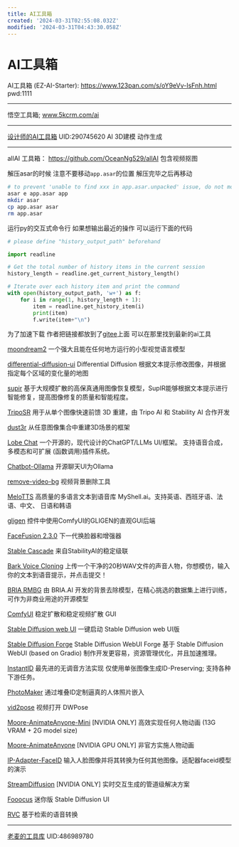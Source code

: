 ```yaml
---
title: AI工具箱
created: '2024-03-31T02:55:08.032Z'
modified: '2024-03-31T04:43:30.058Z'
---
```


# AI工具箱

AI工具箱 (EZ-AI-Starter):
https://www.123pan.com/s/oY9eVv-IsFnh.html pwd:1111

---

悟空工具箱;
www.5kcrm.com/ai

---

[设计师的AI工具箱](https://space.bilibili.com/290745620) UID:290745620
AI 3D建模 动作生成

---

allAI 工具箱：
https://github.com/OceanNg529/allAI
包含视频抠图

解压asar的时候 注意不要移动`app.asar`的位置 解压完毕之后再移动

```bash
# to prevent 'unable to find xxx in app.asar.unpacked' issue, do not move app.asar yet.
asar e app.asar app
mkdir asar
cp app.asar asar
rm app.asar
```

运行py的交互式命令行 如果想输出最近的操作 可以运行下面的代码

```python
# please define "history_output_path" beforehand

import readline

# Get the total number of history items in the current session
history_length = readline.get_current_history_length()

# Iterate over each history item and print the command
with open(history_output_path, 'w+') as f:
    for i in range(1, history_length + 1):
        item = readline.get_history_item(i)
        print(item)
        f.write(item+"\n")

```

为了加速下载 作者把链接都放到了[gitee](https://gitee.com/ocean125/)上面 可以在那里找到最新的ai工具

[moondream2](https://gitee.com/ocean125/moondream-allAI) 一个强大且能在任何地方运行的小型视觉语言模型

[differential-diffusion-ui](https://gitee.com/ocean125/differentialdiffusionui-allAI) Differential Diffusion   根据文本提示修改图像，并根据指定每个区域的变化量的地图

[supir](https://gitee.com/ocean125/supir-allAI) 基于大规模扩散的高保真通用图像恢复模型，SupIR能够根据文本提示进行智能修复，提高图像修复的质量和智能程度。

[TripoSR](https://gitee.com/ocean125/triposr-allAI) 用于从单个图像快速前馈 3D 重建，由 Tripo AI 和 Stability AI   合作开发

[dust3r](https://gitee.com/ocean125/dust3r-allAI) 从任意图像集合中重建3D场景的框架

[Lobe Chat](https://gitee.com/ocean125/lobe-allAI) 一个开源的，现代设计的ChatGPT/LLMs UI/框架。   支持语音合成，多模态和可扩展 (函数调用)插件系统。

[Chatbot-Ollama](https://gitee.com/ocean125/chatbotollama-allAI) 开源聊天UI为Ollama

[remove-video-bg](https://gitee.com/ocean125/removevideobg-allAI) 视频背景删除工具

[MeloTTS](https://gitee.com/ocean125/melotts-allAI) 高质量的多语言文本到语音库   MyShell.ai。支持英语、西班牙语、法语、中文、 日语和韩语

[gligen](https://gitee.com/ocean125/gligen-allAI) 控件中使用ComfyUI的GLIGEN的直观GUI后端

[FaceFusion 2.3.0](https://gitee.com/ocean125/facefusion-allAI) 下一代换脸器和增强器

[Stable Cascade](https://gitee.com/ocean125/stablecascade-allAI) 来自StabilityAI的稳定级联

[Bark Voice Cloning](https://gitee.com/ocean125/barkvoicecloning-allAI) 上传一个干净的20秒WAV文件的声音人物，你想模仿，输入你的文本到语音提示，并点击提交！

[BRIA RMBG](https://gitee.com/ocean125/briarmbg-allAI) 由 BRIA.AI   开发的背景去除模型，在精心挑选的数据集上进行训练，可作为非商业用途的开源模型

[ComfyUI](https://gitee.com/ocean125/comfyui-allAI) 稳定扩散和稳定视频扩散 GUI

[Stable Diffusion web UI](https://gitee.com/ocean125/automatic1111-allAI) 一键启动 Stable Diffusion web UI版

[Stable Diffusion Forge](https://gitee.com/allAI-tools/stablediffusionforge) Stable Diffusion WebUI Forge 基于 Stable Diffusion WebUI (based   on Gradio) 制作开发更容易，资源管理优化，并且加速推理。

[InstantID](https://gitee.com/ocean125/instantid-allAI) 最先进的无调音方法实现 仅使用单张图像生成ID-Preserving;   支持各种下游任务。

[PhotoMaker](https://gitee.com/ocean125/photomaker-allAI) 通过堆叠ID定制逼真的人体照片嵌入

[vid2pose](https://gitee.com/ocean125/vid2pose-allAI) 视频打开 DWPose

[Moore-AnimateAnyone-Mini](https://gitee.com/ocean125/mooreanimateanyonemini-allAI) [NVIDIA ONLY] 高效实现任何人物动画 (13G VRAM + 2G model size)

[Moore-AnimateAnyone](https://gitee.com/ocean125/mooreanimateanyone-allAI) [NVIDIA GPU ONLY] 非官方实施人物动画

[IP-Adapter-FaceID](https://gitee.com/ocean125/faceid-allAI) 输入人脸图像并将其转换为任何其他图像。适配器faceid模型的演示

[StreamDiffusion](https://gitee.com/ocean125/streamdiffusion-allAI) [NVIDIA ONLY] 实时交互生成的管道级解决方案

[Fooocus](https://gitee.com/ocean125/fooocus-allAI) 迷你版 Stable Diffusion UI

[RVC](https://gitee.com/ocean125/rvc-allAI) 基于检索的语音转换

---

[老麦的工具库](https://space.bilibili.com/486989780) UID:486989780
